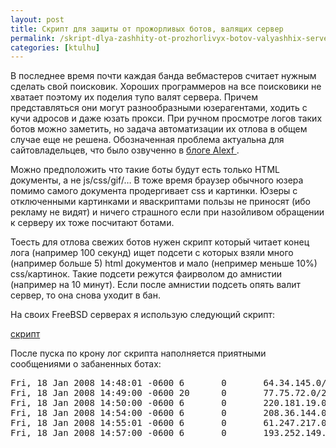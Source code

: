 ```yaml
---
layout: post
title: Скрипт для защиты от прожорливых ботов, валящих сервер
permalink: /skript-dlya-zashhity-ot-prozhorlivyx-botov-valyashhix-server.html
categories: [ktulhu]
---
```



		
В последнее время почти каждая банда вебмастеров считает нужным сделать свой поисковик. Хороших программеров на все поисковики не хватает поэтому их поделия тупо валят сервера. Причем представляться они могут разнообразными юзерагентами, ходить с кучи адросов и даже юзать прокси. При ручном просмотре логов таких ботов можно заметить, но задача автоматизации их отлова в общем случае еще не решена. Обозначенная проблема актуальна для сайтовладельцев, что было озвученно в <a href="http://alexf.name/2008-01-18/zashhita-ot-lyogkogo-ddosa-ddos/">блоге Alexf </a>.


Можно предположить что такие боты будут есть только HTML документы, а не js/css/gif/… В тоже время браузер обычного юзера помимо самого документа продергивает css и картинки. Юзеры с отключенными картинками и яваскриптами пользы не приносят (ибо рекламу не видят) и ничего страшного если при назойливом обращении к серверу их тоже посчитают ботами.


Тоесть для отлова свежих ботов нужен скрипт который читает конец лога (например 100 секунд) ищет подсети с которых взяли много (например больше 5) html документов и мало (непример меньше 10%) css/картинок. Такие подсети режутся фаирволом до амнистии (например на 10 минут). Если после амнистии подсеть опять валит сервер, то она снова уходит в бан.


На своих FreeBSD серверах я использую следующий скрипт:


<span id="more-11"></span><a href="/work/antirobot.php.txt">скрипт</a>


После пуска по крону лог скрипта наполняется  приятными сообщениями о забаненных ботах:

<pre>Fri, 18 Jan 2008 14:48:01 -0600 6       0       64.34.145.0/24  SBIder/SBIder-0.8.2-dev (http://www.sitesell.com/sbider.html)
Fri, 18 Jan 2008 14:49:00 -0600 20      0       77.75.72.0/24   SeznamBot/2.0 (+http://fulltext.seznam.cz/)
Fri, 18 Jan 2008 14:50:00 -0600 6       0       220.181.19.0/24 Sogou web spider/3.0(+http://www.sogou.com/docs/help/webmasters.htm#07)
Fri, 18 Jan 2008 14:54:00 -0600 6       0       208.36.144.0/24 Mozilla/5.0 (Twiceler-0.9 http://www.cuill.com/twiceler/robot.html)
Fri, 18 Jan 2008 14:55:01 -0600 6       0       61.247.217.0/24 Yeti/0.01 (nhn/1noon, yetibot@naver.com, check robots.txt daily and follow it)
Fri, 18 Jan 2008 14:57:00 -0600 6       0       193.252.149.0/24        Mozilla/5.0 (Windows; U; Windows NT 5.1; fr; rv:1.8.1) VoilaBot BETA 1.2 (http://www.voila.com/)</pre>
			